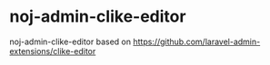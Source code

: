 # noj-admin-clike-editor
noj-admin-clike-editor based on https://github.com/laravel-admin-extensions/clike-editor
